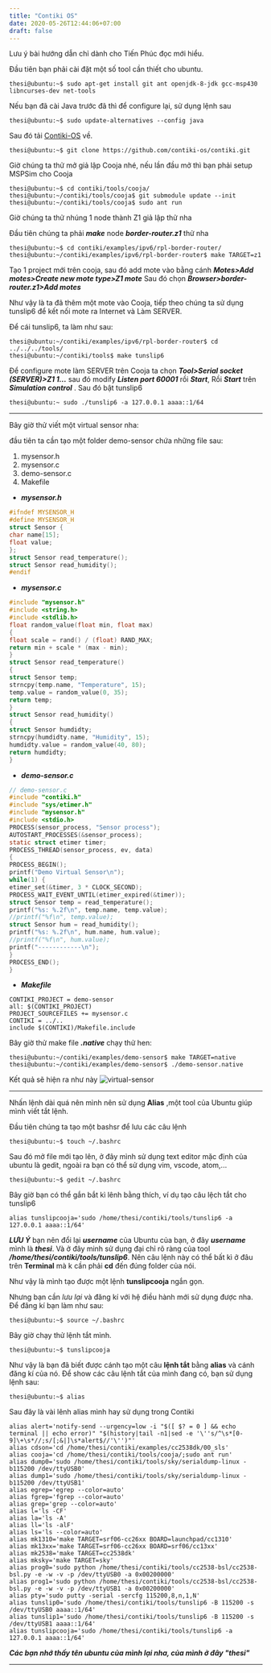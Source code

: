 ```yaml
---
title: "Contiki OS"
date: 2020-05-26T12:44:06+07:00
draft: false
---
```

Lưu ý bài hướng dẫn chỉ dành cho Tiến Phúc đọc mới hiểu.

Đầu tiên bạn phải cài đặt một số tool cần thiết cho ubuntu.

```console
thesi@ubuntu:~$ sudo apt-get install git ant openjdk-8-jdk gcc-msp430 libncurses-dev net-tools
```
Nếu bạn đã cài Java trước đã thì để configure lại, sử dụng lệnh sau
```console
thesi@ubuntu:~$ sudo update-alternatives --config java
```

Sau đó tải [Contiki-OS](https://github.com/contiki-os/contiki) về.
```console
thesi@ubuntu:~$ git clone https://github.com/contiki-os/contiki.git
```

Giờ chúng ta thử mở giả lập Cooja nhé, nếu lần đầu mở thì bạn phải setup MSPSim cho Cooja
```console
thesi@ubuntu:~$ cd contiki/tools/cooja/
thesi@ubuntu:~/contiki/tools/cooja$ git submodule update --init
thesi@ubuntu:~/contiki/tools/cooja$ sudo ant run
```
Giờ chúng ta thử nhúng 1 node thành Z1 giả lập thử nha

Đầu tiên chúng ta phải ***make*** node ***border-router.z1*** thử nha

```console
thesi@ubuntu:~$ cd contiki/examples/ipv6/rpl-border-router/
thesi@ubuntu:~/contiki/examples/ipv6/rpl-border-router$ make TARGET=z1
```
Tạo 1 project mới trên cooja, sau đó add mote vào bằng cánh ***Motes>Add motes>Create new mote type>Z1 mote***
Sau đó chọn ***Browser>border-router.z1>Add motes***

Như vậy là ta đã thêm một mote vào Cooja, tiếp theo chúng ta sử dụng tunslip6 để kết nối mote ra Internet và Làm SERVER.

Để cái tunslip6, ta làm như sau:

```console
thesi@ubuntu:~/contiki/examples/ipv6/rpl-border-router$ cd ../../../tools/
thesi@ubuntu:~/contiki/tools$ make tunslip6
```
Để configure mote làm SERVER trên Cooja ta chọn ***Tool>Serial socket (SERVER)>Z1 1...*** sau đó modify ***Listen port 60001***  rồi ***Start***, Rồi ***Start*** trên ***Simulation control*** . Sau đó bật tunslip6

```console
thesi@ubuntu:~ sudo ./tunslip6 -a 127.0.0.1 aaaa::1/64
```
________________________________________
Bây giờ thử viết một virtual sensor nha:

đầu tiên ta cần tạo một folder demo-sensor chứa những file sau:
1. mysensor.h
2. mysensor.c
3. demo-sensor.c
4. Makefile

- ***mysensor.h***
```c
#ifndef MYSENSOR_H
#define MYSENSOR_H
struct Sensor {
char name[15];
float value;
};
struct Sensor read_temperature();
struct Sensor read_humidity();
#endif
```
- ***mysensor.c***
```c
#include "mysensor.h"
#include <string.h>
#include <stdlib.h>
float random_value(float min, float max)
{
float scale = rand() / (float) RAND_MAX;
return min + scale * (max - min);
}
struct Sensor read_temperature()
{
struct Sensor temp;
strncpy(temp.name, "Temperature", 15);
temp.value = random_value(0, 35);
return temp;
}
struct Sensor read_humidity()
{
struct Sensor humdidty;
strncpy(humdidty.name, "Humidity", 15);
humdidty.value = random_value(40, 80);
return humdidty;
}
```
- ***demo-sensor.c***
```c
// demo-sensor.c
#include "contiki.h"
#include "sys/etimer.h"
#include "mysensor.h"
#include <stdio.h>
PROCESS(sensor_process, "Sensor process");
AUTOSTART_PROCESSES(&sensor_process);
static struct etimer timer;
PROCESS_THREAD(sensor_process, ev, data)
{
PROCESS_BEGIN();
printf("Demo Virtual Sensor\n");
while(1) {
etimer_set(&timer, 3 * CLOCK_SECOND);
PROCESS_WAIT_EVENT_UNTIL(etimer_expired(&timer));
struct Sensor temp = read_temperature();
printf("%s: %.2f\n", temp.name, temp.value);
//printf("%f\n", temp.value);
struct Sensor hum = read_humidity();
printf("%s: %.2f\n", hum.name, hum.value);
//printf("%f\n", hum.value);
printf("------------\n");
}
PROCESS_END();
}
```
- ***Makefile***
```console
CONTIKI_PROJECT = demo-sensor
all: $(CONTIKI_PROJECT)
PROJECT_SOURCEFILES += mysensor.c
CONTIKI = ../..
include $(CONTIKI)/Makefile.include
```

Bây giờ thử make file ***.native*** chạy thử hen:

```console
thesi@ubuntu:~/contiki/examples/demo-sensor$ make TARGET=native
thesi@ubuntu:~/contiki/examples/demo-sensor$ ./demo-sensor.native
```
Kết quả sẽ hiện ra như này
![virtual-sensor](/img/2.jpg)

________________________________________
Nhấn lệnh dài quá nên mình nên sử dụng **Alias** ,một tool của Ubuntu giúp mình viết tắt lệnh.

Đầu tiên chúng ta tạo một bashsr để lưu các câu lệnh

```console
thesi@ubuntu:~$ touch ~/.bashrc
```
Sau đó mở file mới tạo lên, ở đây mình sử dụng text editor mặc định của ubuntu là gedit, ngoài ra bạn có thể sử dụng vim, vscode, atom,...

```console
thesi@ubuntu:~$ gedit ~/.bashrc
```

Bây giờ bạn có thể gắn bắt kì lênh bằng thích, ví dụ tạo câu lệch tắt cho tunslip6

```shell
alias tunslipcooja='sudo /home/thesi/contiki/tools/tunslip6 -a 127.0.0.1 aaaa::1/64'
```
***LƯU Ý*** bạn nên đổi lại ***username*** của Ubuntu của bạn, ở đây ***username*** mình là ***thesi***. Và ở đây minh sử dụng đại chỉ rõ ràng của tool ***/home/thesi/contiki/tools/tunslip6***. Nên câu lệnh này có thể bất kì ở đâu trên **Terminal** mà k cần phải **cd** đến đúng folder của nói.

Như vậy là mình tạo được một lệnh **tunslipcooja** ngắn gọn.

Nhưng bạn cần *lưu lại* và đăng kí với hệ điều hành mới sử dụng được nha. Để đăng kí bạn làm như sau:

```console
thesi@ubuntu:~$ source ~/.bashrc
```

Bây giờ chạy thử lệnh tắt mình.
```console
thesi@ubuntu:~$ tunslipcooja
```
Như vậy là bạn đã biết được cánh tạo một câu **lệnh tắt** bằng **alias** và cánh đăng kí của nó. Để show các câu lệnh tắt của mình đang có, bạn sử dụng lệnh sau:

```console
thesi@ubuntu:~$ alias
```
Sau đây là vài lênh alias mình hay sử dụng trong Contiki
```console
alias alert='notify-send --urgency=low -i "$([ $? = 0 ] && echo terminal || echo error)" "$(history|tail -n1|sed -e '\''s/^\s*[0-9]\+\s*//;s/[;&|]\s*alert$//'\'')"'
alias cdson='cd /home/thesi/contiki/examples/cc2538dk/00_sls'
alias cooja='cd /home/thesi/contiki/tools/cooja/;sudo ant run'
alias dump0='sudo /home/thesi/contiki/tools/sky/serialdump-linux -b115200 /dev/ttyUSB0'
alias dump1='sudo /home/thesi/contiki/tools/sky/serialdump-linux -b115200 /dev/ttyUSB1'
alias egrep='egrep --color=auto'
alias fgrep='fgrep --color=auto'
alias grep='grep --color=auto'
alias l='ls -CF'
alias la='ls -A'
alias ll='ls -alF'
alias ls='ls --color=auto'
alias mk1310='make TARGET=srf06-cc26xx BOARD=launchpad/cc1310'
alias mk13xx='make TARGET=srf06-cc26xx BOARD=srf06/cc13xx'
alias mk2538='make TARGET=cc2538dk'
alias mksky='make TARGET=sky'
alias prog0='sudo python /home/thesi/contiki/tools/cc2538-bsl/cc2538-bsl.py -e -w -v -p /dev/ttyUSB0 -a 0x00200000'
alias prog1='sudo python /home/thesi/contiki/tools/cc2538-bsl/cc2538-bsl.py -e -w -v -p /dev/ttyUSB1 -a 0x00200000'
alias pty='sudo putty -serial -sercfg 115200,8,n,1,N'
alias tunslip0='sudo /home/thesi/contiki/tools/tunslip6 -B 115200 -s /dev/ttyUSB0 aaaa::1/64'
alias tunslip1='sudo /home/thesi/contiki/tools/tunslip6 -B 115200 -s /dev/ttyUSB1 aaaa::1/64'
alias tunslipcooja='sudo /home/thesi/contiki/tools/tunslip6 -a 127.0.0.1 aaaa::1/64'
```
***Các bạn nhớ thấy tên ubuntu của mình lại nha, của mình ở đây "thesi"***
________________________________________

